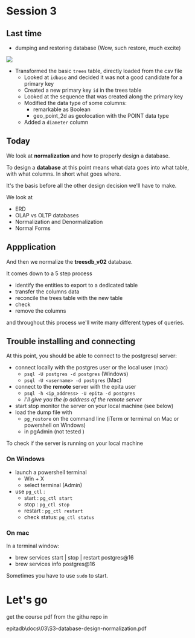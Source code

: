 # Session 3 

## Last time 

* dumping and restoring database (Wow, such restore, much excite)

![](https://imgflip.com/i/93mksr)


* Transformed the basic ```trees``` table, directly loaded from the csv file
    * Looked at ```idbase``` and decided it was not a good candidate for a primary key 
    * Created a new primary key ```id``` in the trees table
    * Looked at the sequence that was created along the primary key
    * Modified the data type of some columns: 
        * remarkable as Boolean
        * geo_point_2d as geolocation with the POINT data type
    * Added a ```diameter``` column

## Today

We look at **normalization** and how to properly design a database. 

To design a **database** at this point means what data goes into what table, with what columns. In short what goes where.

It's the basis before  all the other design decision we'll have to make.

We look at 

* ERD
* OLAP vs OLTP databases
* Normalization and Denormalization
* Normal Forms 

## Appplication

And then we normalize the **treesdb_v02** database.

It comes down to a 5 step process

* identify the entities to export to a dedicated table
* transfer the columns data
* reconcile the trees table with the new table
* check
* remove the columns

and throughout this process we'll write many different types of queries.

## Trouble installing and connecting 

At this point, you should be able to connect to the postgresql server: 

* connect locally with the postgres user or the local user (mac)
    * ```psql -U postgres -d postgres``` (Windows)
    * ```psql -U <username> -d postgres``` (Mac)
* connect to the **remote** server with the epita user 
    * ```psql -h <ip_address> -U epita -d postgres```
    * *I'll give you the ip address of the remote server*
* start stop monitor the server on your local machine (see below)
* load the dump file with 
    * ```pg_restore``` on the command line (iTerm or termimal on Mac or powershell on Windows)
    * in pgAdmin (not tested )


To check if the server is running on your local machine
### On Windows

* launch a powershell terminal 
    * Win + X
    * select terminal (Admin)
* use ```pg_ctl``` :
    * start : ```pg_ctl start```
    * stop : ```pg_ctl stop```
    * restart : ```pg_ctl restart```
    * check status: ```pg_ctl status```


### On mac
In a terminal window:

* brew services start | stop | restart postgres@16
* brew services info postgres@16

Sometimes you have to use ```sudo``` to start. 

# Let's go

get the course pdf from the githu repo in 

epitadb\docs\03\S3-database-design-normalization.pdf


